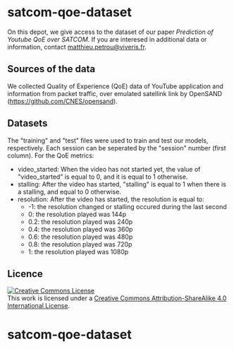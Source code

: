 # satcom-qoe-dataset
On this depot, we give access to the dataset of our paper *Prediction of Youtube QoE over SATCOM*.
If you are interesed in additional data or information, contact matthieu.petrou@viveris.fr.

## Sources of the data
We collected Quality of Experience (QoE) data of YouTube application and information from packet traffic, over emulated satellink link by OpenSAND (https://github.com/CNES/opensand).

## Datasets
The "training" and "test" files were used to train and test our models, respectively. 
Each session can be seperated by the "session" number (first column).
For the QoE metrics:
 - video\_started: When the video has not started yet, the value of "video\_started" is equal to 0, and it is equal to 1 otherwise.
 - stalling: After the video has started, "stalling" is equal to 1 when there is a stalling, and equal to 0 otherwise.
 - resolution: After the video has started, the resolution is equal to:
   - -1: the resolution changed or stalling occured during the last second
   - 0: the resolution played was 144p
   - 0.2: the resolution played was 240p
   - 0.4: the resolution played was 360p 
   - 0.6: the resolution played was 480p 
   - 0.8: the resolution played was 720p 
   - 1: the resolution played was 1080p 

## Licence
<a rel="license" href="http://creativecommons.org/licenses/by-sa/4.0/"><img alt="Creative Commons License" style="border-width:0" src="https://i.creativecommons.org/l/by-sa/4.0/88x31.png" /></a><br />This work is licensed under a <a rel="license" href="http://creativecommons.org/licenses/by-sa/4.0/">Creative Commons Attribution-ShareAlike 4.0 International License</a>.

# satcom-qoe-dataset
